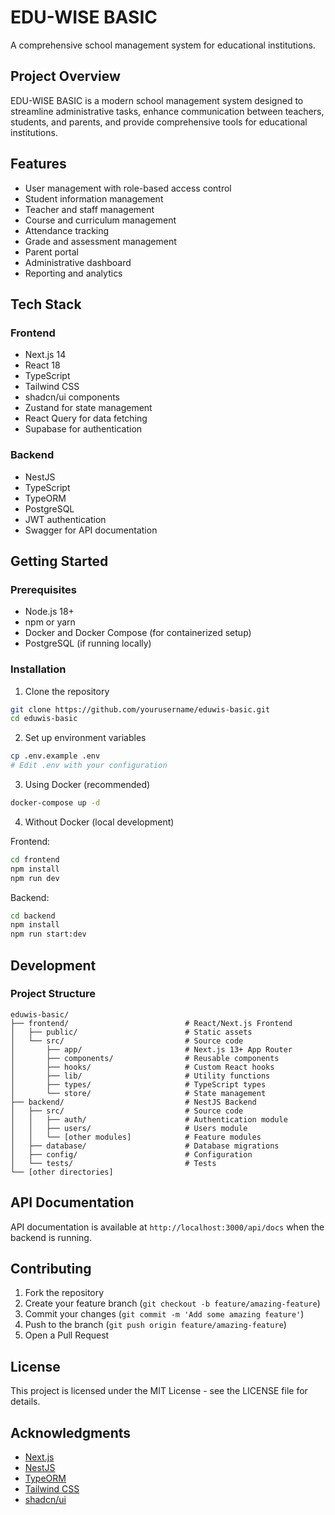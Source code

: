 # EDU-WISE BASIC

A comprehensive school management system for educational institutions.

## Project Overview

EDU-WISE BASIC is a modern school management system designed to streamline administrative tasks, enhance communication between teachers, students, and parents, and provide comprehensive tools for educational institutions.

## Features

- User management with role-based access control
- Student information management
- Teacher and staff management
- Course and curriculum management
- Attendance tracking
- Grade and assessment management
- Parent portal
- Administrative dashboard
- Reporting and analytics

## Tech Stack

### Frontend
- Next.js 14
- React 18
- TypeScript
- Tailwind CSS
- shadcn/ui components
- Zustand for state management
- React Query for data fetching
- Supabase for authentication

### Backend
- NestJS
- TypeScript
- TypeORM
- PostgreSQL
- JWT authentication
- Swagger for API documentation

## Getting Started

### Prerequisites
- Node.js 18+
- npm or yarn
- Docker and Docker Compose (for containerized setup)
- PostgreSQL (if running locally)

### Installation

1. Clone the repository
```bash
git clone https://github.com/yourusername/eduwis-basic.git
cd eduwis-basic
```

2. Set up environment variables
```bash
cp .env.example .env
# Edit .env with your configuration
```

3. Using Docker (recommended)
```bash
docker-compose up -d
```

4. Without Docker (local development)

Frontend:
```bash
cd frontend
npm install
npm run dev
```

Backend:
```bash
cd backend
npm install
npm run start:dev
```

## Development

### Project Structure

```
eduwis-basic/
├── frontend/                          # React/Next.js Frontend
│   ├── public/                        # Static assets
│   └── src/                           # Source code
│       ├── app/                       # Next.js 13+ App Router
│       ├── components/                # Reusable components
│       ├── hooks/                     # Custom React hooks
│       ├── lib/                       # Utility functions
│       ├── types/                     # TypeScript types
│       └── store/                     # State management
├── backend/                           # NestJS Backend
│   ├── src/                           # Source code
│   │   ├── auth/                      # Authentication module
│   │   ├── users/                     # Users module
│   │   └── [other modules]            # Feature modules
│   ├── database/                      # Database migrations
│   ├── config/                        # Configuration
│   └── tests/                         # Tests
└── [other directories]
```

## API Documentation

API documentation is available at `http://localhost:3000/api/docs` when the backend is running.

## Contributing

1. Fork the repository
2. Create your feature branch (`git checkout -b feature/amazing-feature`)
3. Commit your changes (`git commit -m 'Add some amazing feature'`)
4. Push to the branch (`git push origin feature/amazing-feature`)
5. Open a Pull Request

## License

This project is licensed under the MIT License - see the LICENSE file for details.

## Acknowledgments

- [Next.js](https://nextjs.org/)
- [NestJS](https://nestjs.com/)
- [TypeORM](https://typeorm.io/)
- [Tailwind CSS](https://tailwindcss.com/)
- [shadcn/ui](https://ui.shadcn.com/)

